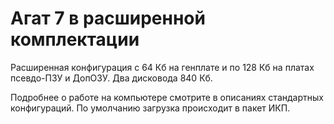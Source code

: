 # Агат 7 в расширенной комплектации

Расширенная конфигурация с 64&nbsp;Кб на генплате и по 128&nbsp;Кб на платах псевдо-ПЗУ и ДопОЗУ. Два дисковода 840&nbsp;Кб.

Подробнее о работе на компьютере смотрите в описаниях стандартных конфигураций. По умолчанию загрузка происходит в пакет ИКП. 

